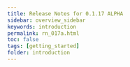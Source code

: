 ```yaml
---
title: Release Notes for 0.1.17 ALPHA
sidebar: overview_sidebar
keywords: introduction
permalink: rn_017a.html
toc: false
tags: [getting_started]
folder: introduction
---
```

